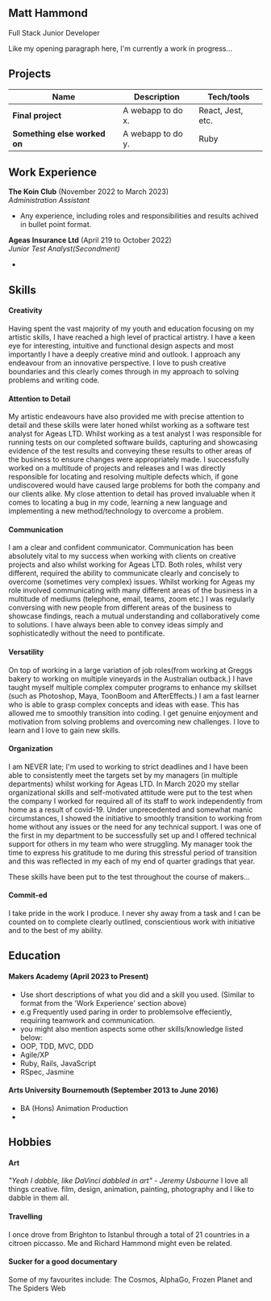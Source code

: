 ## Matt Hammond

Full Stack Junior Developer

Like my opening paragraph here, I'm currently a work in progress...

## Projects

| Name                         | Description       | Tech/tools        |
| ---------------------------- | ----------------- | ----------------- |
| **Final project**            | A webapp to do x. | React, Jest, etc. |
| **Something else worked on** | A webapp to do y. | Ruby              |

## Work Experience

**The Koin Club** (November 2022 to March 2023)  
_Administration Assistant_

- Any experience, including roles and responsibilities and results achived in bullet point format.

**Ageas Insurance Ltd** (April 219 to October 2022)  
_Junior Test Analyst(Secondment)_

- 

## Skills

#### Creativity
Having spent the vast majority of my youth and education focusing on my artistic skills, I have reached a high level of practical artistry. I have a keen eye for interesting, intuitive and functional design aspects and most importantly I have a deeply creative mind and outlook. I approach any endeavour from an innovative perspective. I love to push creative boundaries and this clearly comes through in my approach to solving problems and writing code.

#### Attention to Detail 
My artistic endeavours have also provided me with precise attention to detail and these skills were later honed whilst working as a software test analyst for Ageas LTD. Whilst working as a test analyst I was responsible for running tests on our completed software builds, capturing and showcasing evidence of the test results and conveying these results to other areas of the business to ensure changes were appropriately made.
I successfully worked on a multitude of projects and releases and I was directly responsible for locating and resolving multiple defects which, if gone undiscovered would have caused large problems for both the company and our clients alike.
My close attention to detail has proved invaluable when it comes to locating a bug in my code, learning a new language and implementing a new method/technology to overcome a problem.

#### Communication
I am a clear and confident communicator. Communication has been absolutely vital to my success when working with clients on creative projects and also whilst working for Ageas LTD. Both roles, whilst very different, required the ability to communicate clearly and concisely to overcome (sometimes very complex) issues.
Whilst working for Ageas my role involved communicating with many different areas of the business in a multitude of mediums (telephone, email, teams, zoom etc.) I was regularly conversing with new people from different areas of the business to showcase findings, reach a mutual understanding and collaboratively come to solutions. 
I have always been able to convey ideas simply and sophisticatedly without the need to pontificate. 

#### Versatility
On top of working in a large variation of job roles(from working at Greggs bakery to working on multiple vineyards in the Australian outback.) I have taught myself multiple complex computer programs to enhance my skillset (such as Photoshop, Maya, ToonBoom and AfterEffects.) I am a fast learner who is able to grasp complex concepts and ideas with ease. This has allowed me to smoothly transition into coding. I get genuine enjoyment and motivation from solving problems and overcoming new challenges. I love to learn and I love to gain new skills. 

#### Organization
I am NEVER late; I'm used to working to strict deadlines and I have been able to consistently meet the targets set by my managers (in multiple departments) whilst working for Ageas LTD.
In March 2020 my stellar organizational skills and self-motivated attitude were put to the test when the company I worked for required all of its staff to work independently from home as a result of covid-19. Under unprecedented and somewhat manic circumstances, I showed the initiative to smoothly transition to working from home without any issues or the need for any technical support. I was one of the first in my department to be successfully set up and I offered technical support for others in my team who were struggling. My manager took the time to express his gratitude to me during this stressful period of transition and this was reflected in my each of my end of quarter gradings that year. 

These skills have been put to the test throughout the course of makers...

#### Commit-ed 
I take pride in the work I produce. I never shy away from a task and I can be counted on to complete clearly outlined, conscientious work with initiative and to the best of my ability.

## Education

#### Makers Academy (April 2023 to Present)
- Use short descriptions of what you did and a skill you used. (Similar to format from the 'Work Experience' section above)
- e.g Frequently used paring in order to problemsolve effeciently, requiring teamwork and communication.
- you might also mention aspects some other skills/knowledge listed below: 
- OOP, TDD, MVC, DDD
- Agile/XP
- Ruby, Rails, JavaScript
- RSpec, Jasmine

#### Arts University Bournemouth (September 2013 to June 2016)

- BA (Hons) Animation Production
- 

## Hobbies

#### Art
_"Yeah I dabble, like DaVinci dabbled in art" - Jeremy Usbourne_
I love all things creative. film, design, animation, painting, photography and I like to dabble in them all. 

#### Travelling
I once drove from Brighton to Istanbul through a total of 21 countries in a citroen piccasso. Me and Richard Hammond might even be related.

#### Sucker for a good documentary
Some of my favourites include: The Cosmos, AlphaGo, Frozen Planet and The Spiders Web
